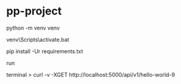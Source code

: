 # pp-project
python -m venv venv 

venv\Scripts\activate.bat

pip install -Ur requirements.txt

run

terminal > curl -v -XGET http://localhost:5000/api/v1/hello-world-9
